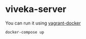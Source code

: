 # viveka-server

You can run it using [vagrant-docker](https://github.com/mucsi96/vagrant-docker)

    docker-compose up
